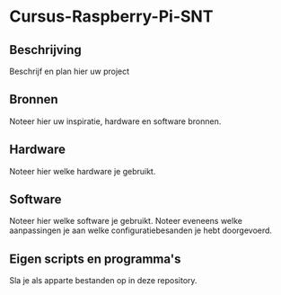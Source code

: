 # Cursus-Raspberry-Pi-SNT
## Beschrijving
Beschrijf en plan hier uw project
## Bronnen
Noteer hier uw inspiratie, hardware en software bronnen.
## Hardware
Noteer hier welke hardware je gebruikt.
## Software
Noteer hier welke software je gebruikt.
Noteer eveneens welke aanpassingen je aan welke configuratiebesanden je hebt doorgevoerd.
## Eigen scripts en programma's
Sla je als apparte bestanden op in deze repository.
